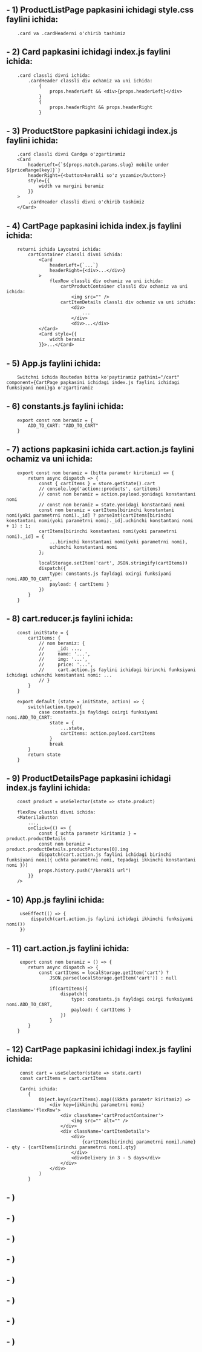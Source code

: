 ## - 1) ProductListPage papkasini ichidagi style.css faylini ichida:
        .card va .cardHeaderni o'chirib tashimiz
## - 2) Card papkasini ichidagi index.js faylini ichida:
        .card classli divni ichida:
            .cardHeader classli div ochamiz va uni ichida:
                {
                    props.headerLeft && <div>{props.headerLeft}</div>
                }
                {
                    props.headerRight && props.headerRight
                }
## - 3) ProductStore papkasini ichidagi index.js faylini ichida:
        .card classli divni Cardga o'zgartiramiz
        <Card
            headerLeft={`${props.match.params.slug} mobile under ${priceRange[key]}`}
            headerRight={<button>kerakli so'z yozamiz</button>}
            style={{
                width va margini beramiz
            }}
        >
            .cardHeader classli divni o'chirib tashimiz
        </Card>
## - 4) CartPage papkasini ichida index.js faylini ichida:
        returni ichida Layoutni ichida:
            cartContainer classli divni ichida:
                <Card
                    headerLeft={`...`}
                    headerRight={<div>...</div>}
                >
                    flexRow classli div ochamiz va uni ichida:
                        cartProductContainer classli div ochamiz va uni ichida:
                            <img src="" />
                        cartItemDetails classli div ochamiz va uni ichida:
                            <div>
                                ...
                            </div>
                            <div>...</div>
                </Card>
                <Card style={{
                    width beramiz
                }}>...</Card>
## - 5) App.js faylini ichida:
        Switchni ichida Routedan bitta ko'paytiramiz pathini="/cart" component={CartPage papkasini ichidagi index.js faylini ichidagi funksiyani nomi}ga o'zgartiramiz
## - 6) constants.js faylini ichida:
        export const nom beramiz = {
            ADD_TO_CART: "ADD_TO_CART"
        }
## - 7) actions papkasini ichida cart.action.js faylini ochamiz va uni ichida:
        export const nom beramiz = (bitta parametr kiritamiz) => {
            return async dispatch => {
                const { cartItems } = store.getState().cart
                // console.log('action::products', cartitems)
                // const nom beramiz = action.payload.yonidagi konstantani nomi
                // const nom beramiz = state.yonidagi konstantani nomi
                const nom beramiz = cartItems[birinchi konstantani nomi(yoki parametrni nomi)._id] ? parseInt(cartItems[birinchi konstantani nomi(yoki parametrni nomi)._id].uchinchi konstantani nomi + 1) : 1;
                cartItems[birinchi konstantani nomi(yoki parametrni nomi)._id] = {
                    ...birinchi konstantani nomi(yoki parametrni nomi),
                    uchinchi konstantani nomi
                };

                localStorage.setItem('cart', JSON.stringify(cartItems))
                dispatch({
                    type: constants.js fayldagi oxirgi funksiyani nomi.ADD_TO_CART,
                    payload: { cartItems }
                })
            }
        }
## - 8) cart.reducer.js faylini ichida:
        const initState = {
            cartItems: {
                // nom beramiz: {
                //     _id: ...,
                //     name: '...',
                //     img: '...',
                //     price: '...',
                //     cart.action.js faylini ichidagi birinchi funksiyani ichidagi uchunchi konstantani nomi: ...
                // }
            }
        }

        export default (state = initState, action) => {
            switch(action.type){
                case constants.js fayldagi oxirgi funksiyani nomi.ADD_TO_CART:
                    state = {
                        ...state,
                        cartItems: action.payload.cartItems
                    }
                    break
            }
            return state
        }
## - 9) ProductDetailsPage papkasini ichidagi index.js faylini ichida:
        const product = useSelector(state => state.product)

        flexRow classli divni ichida:
        <MaterilaButton
            ...,
            onClick={() => {
                const { uchta parametr kiritamiz } = product.productDetails
                const nom beramiz = product.productDetails.productPictures[0].img
                dispatch(cart.action.js faylini ichidagi birinchi funksiyani nomi({ uchta parametrni nomi, tepadagi ikkinchi konstantani nomi }))
                props.history.push("/kerakli url")
            }}
        />
## - 10) App.js faylini ichida:
         useEffect(() => {
             dispatch(cart.action.js faylini ichidagi ikkinchi funksiyani nomi())
         })
## - 11) cart.action.js faylini ichida:
         export const nom beramiz = () => {
            return async dispatch => {
                const cartItems = localStorage.getItem('cart') ?
                    JSON.parse(localStorage.getItem('cart')) : null

                    if(cartItems){
                        dispatch({
                            type: constants.js fayldagi oxirgi funksiyani nomi.ADD_TO_CART,
                            payload: { cartItems }
                        })
                    }
            }
        }
## - 12) CartPage papkasini ichidagi index.js faylini ichida:
         const cart = useSelector(state => state.cart)
         const cartItems = cart.cartItems

         Cardni ichida:
            {
                Object.keys(cartItems).map((ikkta parametr kiritamiz) => 
                    <div key={ikkinchi parametrni nomi} className='flexRow'>
                        <div className='cartProductContainer'>
                            <img src="" alt="" />
                        </div>
                        <div className='cartItemDetails'>
                            <div>
                                {cartItems[birinchi parametrni nomi].name} - qty - {cartItems[irinchi parametrni nomi].qty}
                            </div>
                            <div>Delivery in 3 - 5 days</div>
                        </div>
                    </div>
                )
            }
## - )
## - )
## - )
## - )
## - )
## - )
## - )
## - )